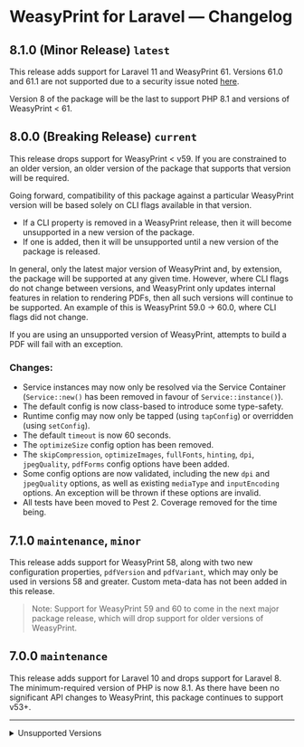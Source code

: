 # WeasyPrint for Laravel — Changelog

## 8.1.0 (Minor Release) `latest`

This release adds support for Laravel 11 and WeasyPrint 61. Versions 61.0 and 61.1 are not supported due to a security issue noted [here](https://github.com/Kozea/WeasyPrint/releases/tag/v61.2).

Version 8 of the package will be the last to support PHP 8.1 and versions of WeasyPrint < 61.

## 8.0.0 (Breaking Release) `current`

This release drops support for WeasyPrint < v59. If you are constrained to an older version, an older version of the package that supports that version will be required.

Going forward, compatibility of this package against a particular WeasyPrint version will be based solely on CLI flags available in that version.

- If a CLI property is removed in a WeasyPrint release, then it will become unsupported in a new version of the package.
- If one is added, then it will be unsupported until a new version of the package is released.

In general, only the latest major version of WeasyPrint and, by extension, the package will be supported at any given time. However, where CLI flags do not change between versions, and WeasyPrint only updates internal features in relation to rendering PDFs, then all such versions will continue to be supported. An example of this is WeasyPrint 59.0 → 60.0, where CLI flags did not change.

If you are using an unsupported version of WeasyPrint, attempts to build a PDF will fail with an exception.

### Changes:

- Service instances may now only be resolved via the Service Container (`Service::new()` has been removed in favour of `Service::instance()`).
- The default config is now class-based to introduce some type-safety.
- Runtime config may now only be tapped (using `tapConfig`) or overridden (using `setConfig`).
- The default `timeout` is now 60 seconds.
- The `optimizeSize` config option has been removed.
- The `skipCompression`, `optimizeImages`, `fullFonts`, `hinting`, `dpi`, `jpegQuality`, `pdfForms` config options have been added.
- Some config options are now validated, including the new `dpi` and `jpegQuality` options, as well as existing `mediaType` and `inputEncoding` options. An exception will be thrown if these options are invalid.
- All tests have been moved to Pest 2. Coverage removed for the time being.

## 7.1.0 `maintenance`, `minor`

This release adds support for WeasyPrint 58, along with two new configuration properties, `pdfVersion` and `pdfVariant`, which may only be used in versions 58 and greater. Custom meta-data has not been added in this release.

> Note: Support for WeasyPrint 59 and 60 to come in the next major package release, which will drop support for older versions of WeasyPrint.

## 7.0.0 `maintenance`

This release adds support for Laravel 10 and drops support for Laravel 8. The minimum-required version of PHP is now 8.1. As there have been no significant API changes to WeasyPrint, this package continues to support v53+.

<hr />

<details>
<summary>Unsupported Versions</summary>

## 6.1.0 `no support`, `minor`

This release adds support for Laravel 9, and works just fine with WeasyPrint v54.

## 6.0.0 (Breaking Release) `no support`

This version is specifically designed around WeasyPrint v53, which drops support for PNGs due to its new rendering engine. Overall, this simplifies things from an interface perspective – you only need to prepare the source, build the `Output`, and do what you need with it.

Over and above the changes noted below, the package now requires Laravel 8.47+, which adds support for [scoped singletons](https://laravel.com/docs/8.x/container#binding-scoped). In the previous version (v5) of this package, the singleton was immutable, which meant that every mutable-by-design method would actually return a cloned instance of the service.

### What’s New

- The configuration file now supports environment variables, which generally removes the need to publish it. See the [readme](readme.md#available-configuration-options) for a list of available options.

### Breaking Changes

- The `to()`, `toPdf()` and `toPng()` methods have been removed.
- Likewise, the `OutputType` enumeration class has been removed. Under the hood, the `--format` flag has been removed.
- The `optimizeImages` config option has been removed in favor of `optimizeSize`.
- The `resolution` config option has been removed, due to lack of PNG support.

### Other Changes

- The `binary` config option previously declared a sensible default of `/usr/local/bin/weasyprint`. However, this may not always be the case as WeasyPrint may be installed in a virtual environment, which does not conform to that path. Additionally, some Linux distros place the binary elsewhere on the system. With the removal of this default, the package will attempt to locate the binary, which means it needs to be in your `PATH`. If it is not in your path, and you do not want it to be, simply set the absolute path to the binary in your environment using `WEASYPRINT_BINARY`.
- Due to the addition of the scoped singleton, the service class is no longer immutable. Any method that previously cloned the service will no longer do so.
- Internally, the package now uses a [pipeline](https://github.com/mikerockett/pipeline) to prepare everything and call the WeasyPrint binary.

## 5.0.0 (Paradigm Release) `no support`

### What’s New

- Adds full support for the [Laravel Service Container](https://laravel.com/docs/container) with a new service-based architecture
- [Laravel Octane](https://github.com/laravel/octane) compatibility
- A new config-based setup, instead of fluent helpers
- Adds the ability to pass the `--optimize-images` flag to WeasyPrint via the `optimizeImages` config option (requires v52 or greater)
- Adds the ability to save output as a file using Laravel’s [Filesystem](https://laravel.com/docs/filesystem) through the `putFile` method on the new `Output` object
- Improved explicit output types and implicit output type inference.

### Breaking Changes

Given that v5 is a paradigm release, the following changes are considered breaking. Whilst upgrade steps are shown here, they are not detailed, and so an [upgrade guide](upgrading.md) is also available for you to work through.

- The static `make` method is no longer available. Use `prepareSource($source)->build()` or `createFromSource($source)->build()` (when using [service-class instantiation](readme.me#option-1-service-class)) instead.
- The `view` method is also gone, and the package therefore no longer accepts data to pass to a view on your behalf. Instead, pass a `Renderable` hydrated with data (such as a [Laravel View](https://laravel.com/docs/views)) to `prepareSource`.
- Both `toPdf` and `toPng` no longer return the rendered data in raw form. They are merely shorthands for `to(OutputType::pdf())` and `to(OutputType::png())`, respectively. To get the data in raw form, call `build()->getData()`.
- The `download` and `inline` methods now return an instance of `Symfony\Component\HttpFoundation\StreamedResponse` instead of `Illuminate\Http\Response`.
- The `set*` and `add*` (except for `addAttachment`) configuration helpers are no longer available. Instead, pass the config into `new()` or `mergeConfig()`. The default config has been expanded to include all the possible options.

### Other Changes

- The `download` and `inline` methods may now be called either on the service or on the output returned from `build()`. If it is called on the service, `build()` will be called for you, with the file type inferred from the extension, which defaults to `.pdf` if not provided.

## 4.0.0 `no support`

### Changes

- Drops support for PHP < 7.3
- Drops support for Laravel < 7.0
- Upgrades `orchestra/testbench` to v6
- Adds class coverage to test suite

## 3.0.0 `no support`

### Changes

- Adds support for `symfony/process` v5

## 2.0.1 `no support`

### Changes

- Adds support for Laravel 7

## 2.0.0 (Major Breaking Release) `no support`

### Breaking Changes

- Drops the `convert` method in favor of only using `toPdf`, `toPng`, `download` or `inline`

### What’s New

- Adds more `set*` and `add*` fluent configuration helpers:
  - `addAttachment` to add an `--attachment`
  - `setResolution` to set the `--resolution`
  - `setMediaType` to set the `--media-type`
  - `setPresentationalHints` to toggle `--presentational-hints`
  - `setOutputEncoding` to set the `--encoding`
- Throws `InvalidOutputModeException` when the output mode is not `pdf` or `pdf`

## 1.0.5 `no support`

### What’s New

- Adds support for URLs

### Changes

- Does not re-convert if the output is already available
- Adds the `toPdf` and `toPng` shorthand helpers

## 1.0.4 `no support`

### What’s New

- Adds stylesheet support with `addStylesheet`

### Other Changes

- [Internal] Adds a GitLab CI pipeline for testing the package
- [Internal] Adds an ISC license file
- [Readme] Documents the `download` and `inline` methods

## 1.0.3 `no support`

### What’s New

- Adds support for setting a base URL with `setBaseUrl`
- Adds `download` and `inline` helpers

### Other Changes

- [Internal] Adds proper tests

## 1.0.2 `no support`

### Fixes

- Corrects the `view` method to be static, as intended

## 1.0.0 `no support`

- Initial Release

</details>
